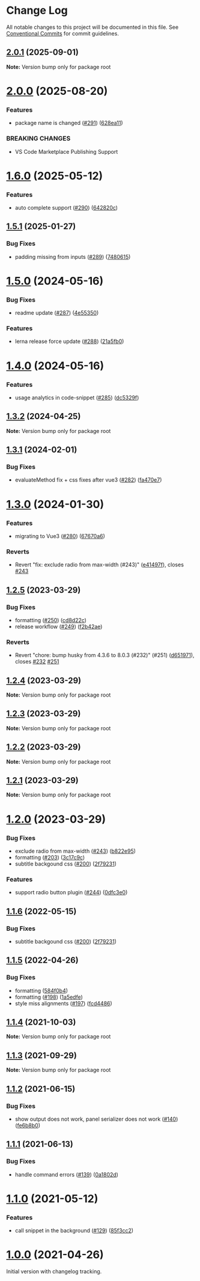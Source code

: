 # Change Log

All notable changes to this project will be documented in this file.
See [Conventional Commits](https://conventionalcommits.org) for commit guidelines.

## [2.0.1](https://github.com/SAP/code-snippet/compare/v2.0.0...v2.0.1) (2025-09-01)

**Note:** Version bump only for package root





# [2.0.0](https://github.com/SAP/code-snippet/compare/v1.6.0...v2.0.0) (2025-08-20)


### Features

* package name is changed ([#291](https://github.com/SAP/code-snippet/issues/291)) ([628ea11](https://github.com/SAP/code-snippet/commit/628ea11d0405e57446809294a207c88121841006))


### BREAKING CHANGES

* VS Code Marketplace Publishing Support





# [1.6.0](https://github.com/SAP/code-snippet/compare/v1.5.1...v1.6.0) (2025-05-12)


### Features

* auto complete support ([#290](https://github.com/SAP/code-snippet/issues/290)) ([642820c](https://github.com/SAP/code-snippet/commit/642820c3ca7b964d628c08ff7efbe498b81db919))





## [1.5.1](https://github.com/SAP/code-snippet/compare/v1.5.0...v1.5.1) (2025-01-27)


### Bug Fixes

* padding missing from inputs ([#289](https://github.com/SAP/code-snippet/issues/289)) ([7480615](https://github.com/SAP/code-snippet/commit/7480615e952107ffa7dbc63ecebc1d38873fe503))





# [1.5.0](https://github.com/SAP/code-snippet/compare/v1.4.0...v1.5.0) (2024-05-16)


### Bug Fixes

* readme update ([#287](https://github.com/SAP/code-snippet/issues/287)) ([4e55350](https://github.com/SAP/code-snippet/commit/4e5535080355e95a6949118cb8fceeef73587a60))


### Features

* lerna release force update ([#288](https://github.com/SAP/code-snippet/issues/288)) ([21a5fb0](https://github.com/SAP/code-snippet/commit/21a5fb068b4f2e80fe99dd3499ce067620c67840))





# [1.4.0](https://github.com/SAP/code-snippet/compare/v1.3.2...v1.4.0) (2024-05-16)


### Features

* usage analytics in code-snippet ([#285](https://github.com/SAP/code-snippet/issues/285)) ([dc5329f](https://github.com/SAP/code-snippet/commit/dc5329f52e1fdd93f28b473cb3bda6feb8d5d4dc))





## [1.3.2](https://github.com/SAP/code-snippet/compare/v1.3.1...v1.3.2) (2024-04-25)

**Note:** Version bump only for package root





## [1.3.1](https://github.com/SAP/code-snippet/compare/v1.3.0...v1.3.1) (2024-02-01)


### Bug Fixes

* evaluateMethod fix + css fixes after vue3 ([#282](https://github.com/SAP/code-snippet/issues/282)) ([fa470e7](https://github.com/SAP/code-snippet/commit/fa470e77b29e9de44b9ead0d4c189b2d5178d38f))





# [1.3.0](https://github.com/SAP/code-snippet/compare/v1.2.5...v1.3.0) (2024-01-30)


### Features

* migrating to Vue3 ([#280](https://github.com/SAP/code-snippet/issues/280)) ([67670a6](https://github.com/SAP/code-snippet/commit/67670a623895be6d963316f02f9876d1ee66ac15))


### Reverts

* Revert "fix: exclude radio from max-width (#243)" ([e41497f](https://github.com/SAP/code-snippet/commit/e41497f343de32e658f693ceb5b6520baec44661)), closes [#243](https://github.com/SAP/code-snippet/issues/243)





## [1.2.5](https://github.com/SAP/code-snippet/compare/v1.2.4...v1.2.5) (2023-03-29)


### Bug Fixes

* formatting ([#250](https://github.com/SAP/code-snippet/issues/250)) ([cd8d22c](https://github.com/SAP/code-snippet/commit/cd8d22c21ec3b6611e0f56e0a41c3e5244956063))
* release workflow ([#249](https://github.com/SAP/code-snippet/issues/249)) ([f2b42ae](https://github.com/SAP/code-snippet/commit/f2b42ae6244c4979d97de6498a5764595a287fa9))


### Reverts

* Revert "chore: bump husky from 4.3.6 to 8.0.3 (#232)" (#251) ([d651971](https://github.com/SAP/code-snippet/commit/d651971f6ec66d8f8715382dab96b85b1e7c854c)), closes [#232](https://github.com/SAP/code-snippet/issues/232) [#251](https://github.com/SAP/code-snippet/issues/251)





## [1.2.4](https://github.com/SAP/code-snippet/compare/v1.2.3...v1.2.4) (2023-03-29)

**Note:** Version bump only for package root





## [1.2.3](https://github.com/SAP/code-snippet/compare/v1.2.2...v1.2.3) (2023-03-29)

**Note:** Version bump only for package root





## [1.2.2](https://github.com/SAP/code-snippet/compare/v1.2.1...v1.2.2) (2023-03-29)

**Note:** Version bump only for package root





## [1.2.1](https://github.com/SAP/code-snippet/compare/v1.2.0...v1.2.1) (2023-03-29)

**Note:** Version bump only for package root





# [1.2.0](https://github.com/SAP/code-snippet/compare/v1.1.5...v1.2.0) (2023-03-29)

### Bug Fixes

- exclude radio from max-width ([#243](https://github.com/SAP/code-snippet/issues/243)) ([b822e95](https://github.com/SAP/code-snippet/commit/b822e951d656a0b65948199cc10ff470d296ceb7))
- formatting ([#203](https://github.com/SAP/code-snippet/issues/203)) ([3c17c9c](https://github.com/SAP/code-snippet/commit/3c17c9c3b472edc2b2e3d14dbc847723786cd07c))
- subtitle backgound css ([#200](https://github.com/SAP/code-snippet/issues/200)) ([2f79231](https://github.com/SAP/code-snippet/commit/2f79231bdd7a66cc7e18cf77103fc37d22909b5a))

### Features

- support radio button plugin ([#244](https://github.com/SAP/code-snippet/issues/244)) ([0dfc3e0](https://github.com/SAP/code-snippet/commit/0dfc3e05af0f5d0b6c6ca157593a5976a3f257ad))

## [1.1.6](https://github.com/SAP/code-snippet/compare/v1.1.5...v1.1.6) (2022-05-15)

### Bug Fixes

- subtitle backgound css ([#200](https://github.com/SAP/code-snippet/issues/200)) ([2f79231](https://github.com/SAP/code-snippet/commit/2f79231bdd7a66cc7e18cf77103fc37d22909b5a))

## [1.1.5](https://github.com/SAP/code-snippet/compare/v1.1.4...v1.1.5) (2022-04-26)

### Bug Fixes

- formatting ([584f0b4](https://github.com/SAP/code-snippet/commit/584f0b42a70b236082e51c71bb064093c310fc7c))
- formatting ([#198](https://github.com/SAP/code-snippet/issues/198)) ([1a5edfe](https://github.com/SAP/code-snippet/commit/1a5edfeed82f23e65bc4eba0207af52934dd583a))
- style miss alignments ([#197](https://github.com/SAP/code-snippet/issues/197)) ([fcd4486](https://github.com/SAP/code-snippet/commit/fcd4486956f6d77a215ccaa322738edd0f0ae848))

## [1.1.4](https://github.com/SAP/code-snippet/compare/v1.1.3...v1.1.4) (2021-10-03)

**Note:** Version bump only for package root

## [1.1.3](https://github.com/SAP/code-snippet/compare/v1.1.2...v1.1.3) (2021-09-29)

**Note:** Version bump only for package root

## [1.1.2](https://github.com/SAP/code-snippet/compare/v1.1.1...v1.1.2) (2021-06-15)

### Bug Fixes

- show output does not work, panel serializer does not work ([#140](https://github.com/SAP/code-snippet/issues/140)) ([fe6b8b0](https://github.com/SAP/code-snippet/commit/fe6b8b04d7e80ad3473c00ec6e45efb9ab5fa54e))

## [1.1.1](https://github.com/SAP/code-snippet/compare/v1.1.0...v1.1.1) (2021-06-13)

### Bug Fixes

- handle command errors ([#139](https://github.com/SAP/code-snippet/issues/139)) ([0a1802d](https://github.com/SAP/code-snippet/commit/0a1802d6132c7a1c052771e5936fd3ab09b20baf))

# [1.1.0](https://github.com/SAP/code-snippet/compare/v1.0.0...v1.1.0) (2021-05-12)

### Features

- call snippet in the background ([#129](https://github.com/SAP/code-snippet/issues/129)) ([85f3cc2](https://github.com/SAP/code-snippet/commit/85f3cc28268b5b7c17b2e684e1d86138f2b8231d))

# [1.0.0](https://github.com/SAP/code-snippet/compare/v0.0.29...v1.0.0) (2021-04-26)

Initial version with changelog tracking.
